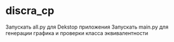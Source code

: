 # discra_cp
 
Запускать all.py для Dekstop приложения
Запускать main.py для генерации графика и проверки класса эквивалентности